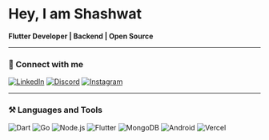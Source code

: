 # Hey, I am Shashwat

**Flutter Developer | Backend | Open Source**

---

### 🔗 Connect with me
[![LinkedIn](https://img.shields.io/badge/LinkedIn-0A66C2?style=for-the-badge&logo=linkedin&logoColor=white)](https://linkedin.com/in/shashwatxd)
[![Discord](https://img.shields.io/badge/Discord-5865F2?style=for-the-badge&logo=discord&logoColor=white)](https://discord.gg/shashwat.)
[![Instagram](https://img.shields.io/badge/Instagram-E4405F?style=for-the-badge&logo=instagram&logoColor=white)](https://instagram.com/_shashwat.singh__)





---

### ⚒️ Languages and Tools
![Dart](https://img.shields.io/badge/Dart-0175C2?style=flat&logo=dart&logoColor=white)
![Go](https://img.shields.io/badge/Go-00ADD8?style=flat&logo=go&logoColor=white)
![Node.js](https://img.shields.io/badge/Node.js-339933?style=flat&logo=node.js&logoColor=white)
![Flutter](https://img.shields.io/badge/Flutter-02569B?style=flat&logo=flutter&logoColor=white)
![MongoDB](https://img.shields.io/badge/MongoDB-47A248?style=flat&logo=mongodb&logoColor=white)
![Android](https://img.shields.io/badge/Android-3DDC84?style=flat&logo=android&logoColor=white)
![Vercel](https://img.shields.io/badge/Vercel-000000?style=flat&logo=vercel&logoColor=white)

